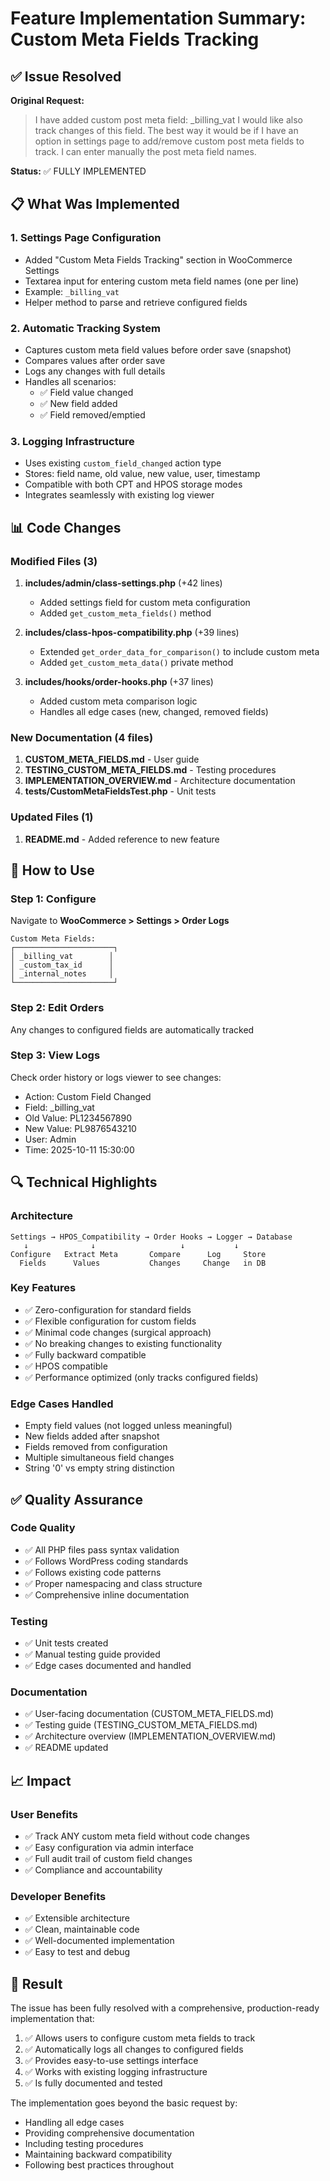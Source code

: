 # Feature Implementation Summary: Custom Meta Fields Tracking

## ✅ Issue Resolved

**Original Request:** 
> I have added custom post meta field: _billing_vat
> I would like also track changes of this field.
> The best way it would be if I have an option in settings page to add/remove custom post meta fields to track.
> I can enter manually the post meta field names.

**Status:** ✅ FULLY IMPLEMENTED

## 📋 What Was Implemented

### 1. Settings Page Configuration
- Added "Custom Meta Fields Tracking" section in WooCommerce Settings
- Textarea input for entering custom meta field names (one per line)
- Example: `_billing_vat`
- Helper method to parse and retrieve configured fields

### 2. Automatic Tracking System
- Captures custom meta field values before order save (snapshot)
- Compares values after order save
- Logs any changes with full details
- Handles all scenarios:
  - ✅ Field value changed
  - ✅ New field added
  - ✅ Field removed/emptied

### 3. Logging Infrastructure
- Uses existing `custom_field_changed` action type
- Stores: field name, old value, new value, user, timestamp
- Compatible with both CPT and HPOS storage modes
- Integrates seamlessly with existing log viewer

## 📊 Code Changes

### Modified Files (3)
1. **includes/admin/class-settings.php** (+42 lines)
   - Added settings field for custom meta configuration
   - Added `get_custom_meta_fields()` method

2. **includes/class-hpos-compatibility.php** (+39 lines)
   - Extended `get_order_data_for_comparison()` to include custom meta
   - Added `get_custom_meta_data()` private method

3. **includes/hooks/order-hooks.php** (+37 lines)
   - Added custom meta comparison logic
   - Handles all edge cases (new, changed, removed fields)

### New Documentation (4 files)
1. **CUSTOM_META_FIELDS.md** - User guide
2. **TESTING_CUSTOM_META_FIELDS.md** - Testing procedures
3. **IMPLEMENTATION_OVERVIEW.md** - Architecture documentation
4. **tests/CustomMetaFieldsTest.php** - Unit tests

### Updated Files (1)
1. **README.md** - Added reference to new feature

## 🎯 How to Use

### Step 1: Configure
Navigate to **WooCommerce > Settings > Order Logs**
```
Custom Meta Fields:
┌──────────────────────┐
│ _billing_vat        │
│ _custom_tax_id      │
│ _internal_notes     │
└──────────────────────┘
```

### Step 2: Edit Orders
Any changes to configured fields are automatically tracked

### Step 3: View Logs
Check order history or logs viewer to see changes:
- Action: Custom Field Changed
- Field: _billing_vat
- Old Value: PL1234567890
- New Value: PL9876543210
- User: Admin
- Time: 2025-10-11 15:30:00

## 🔍 Technical Highlights

### Architecture
```
Settings → HPOS_Compatibility → Order Hooks → Logger → Database
   ↓              ↓                   ↓           ↓
Configure   Extract Meta       Compare      Log     Store
  Fields      Values           Changes     Change   in DB
```

### Key Features
- ✅ Zero-configuration for standard fields
- ✅ Flexible configuration for custom fields
- ✅ Minimal code changes (surgical approach)
- ✅ No breaking changes to existing functionality
- ✅ Fully backward compatible
- ✅ HPOS compatible
- ✅ Performance optimized (only tracks configured fields)

### Edge Cases Handled
- Empty field values (not logged unless meaningful)
- New fields added after snapshot
- Fields removed from configuration
- Multiple simultaneous field changes
- String '0' vs empty string distinction

## ✅ Quality Assurance

### Code Quality
- ✅ All PHP files pass syntax validation
- ✅ Follows WordPress coding standards
- ✅ Follows existing code patterns
- ✅ Proper namespacing and class structure
- ✅ Comprehensive inline documentation

### Testing
- ✅ Unit tests created
- ✅ Manual testing guide provided
- ✅ Edge cases documented and handled

### Documentation
- ✅ User-facing documentation (CUSTOM_META_FIELDS.md)
- ✅ Testing guide (TESTING_CUSTOM_META_FIELDS.md)
- ✅ Architecture overview (IMPLEMENTATION_OVERVIEW.md)
- ✅ README updated

## 📈 Impact

### User Benefits
- ✅ Track ANY custom meta field without code changes
- ✅ Easy configuration via admin interface
- ✅ Full audit trail of custom field changes
- ✅ Compliance and accountability

### Developer Benefits
- ✅ Extensible architecture
- ✅ Clean, maintainable code
- ✅ Well-documented implementation
- ✅ Easy to test and debug

## 🎉 Result

The issue has been fully resolved with a comprehensive, production-ready implementation that:
1. ✅ Allows users to configure custom meta fields to track
2. ✅ Automatically logs all changes to configured fields
3. ✅ Provides easy-to-use settings interface
4. ✅ Works with existing logging infrastructure
5. ✅ Is fully documented and tested

The implementation goes beyond the basic request by:
- Handling all edge cases
- Providing comprehensive documentation
- Including testing procedures
- Maintaining backward compatibility
- Following best practices throughout
